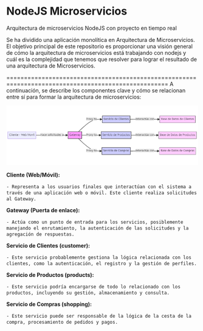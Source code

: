 # NodeJS Microservicios
Arquitectura de microservicios NodeJS con proyecto en tiempo real

Se ha dividido una aplicación monolítica en Arquitectura de Microservicios. El objetivo principal de este repositorio es proporcionar una visión general de cómo la arquitectura de microservicios está trabajando con nodejs y cuál es la complejidad que tenemos que resolver para lograr el resultado de una arquitectura de Microservicios. 

====================================================================================================
A continuación, se describe los componentes clave y cómo se relacionan entre sí para formar la arquitectura de microservicios:

![Diagrama de microservicios](https://github.com/Yuberley/Node.js-Microservices/blob/master/docs/mermaid-diagram.png)

**Cliente (Web/Móvil):**

    - Representa a los usuarios finales que interactúan con el sistema a través de una aplicación web o móvil. Este cliente realiza solicitudes al Gateway.

**Gateway (Puerta de enlace):**

    - Actúa como un punto de entrada para los servicios, posiblemente manejando el enrutamiento, la autenticación de las solicitudes y la agregación de respuestas.

**Servicio de Clientes (customer):**

    - Este servicio probablemente gestiona la lógica relacionada con los clientes, como la autenticación, el registro y la gestión de perfiles.

**Servicio de Productos (products):**

    - Este servicio podría encargarse de todo lo relacionado con los productos, incluyendo su gestión, almacenamiento y consulta.

**Servicio de Compras (shopping):**

    - Este servicio puede ser responsable de la lógica de la cesta de la compra, procesamiento de pedidos y pagos.